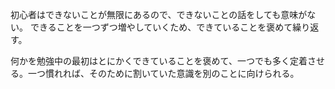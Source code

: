 初心者はできないことが無限にあるので、できないことの話をしても意味がない。
できることを一つずつ増やしていくため、できていることを褒めて繰り返す。

何かを勉強中の最初はとにかくできていることを褒めて、一つでも多く定着させる。一つ慣れれば、そのために割いていた意識を別のことに向けられる。
